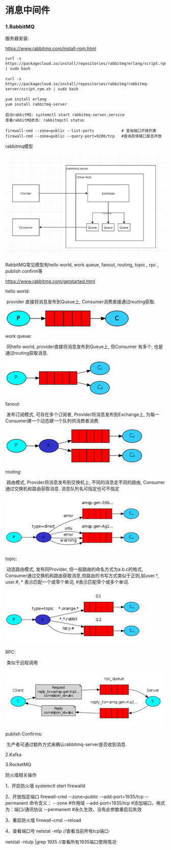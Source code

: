 # 消息中间件

### 1.RabbitMQ

服务器安装:

https://www.rabbitmq.com/install-rpm.html

```shell
curl -s https://packagecloud.io/install/repositories/rabbitmq/erlang/script.rpm.sh | sudo bash

curl -s https://packagecloud.io/install/repositories/rabbitmq/rabbitmq-server/script.rpm.sh | sudo bash

yum install erlang
yum install rabbitmq-server

启动rabbitMQ: systemctl start rabbitmq-server.service
查看rabbitMQ状态: rabbitmqctl status

firewall-cmd --zone=public --list-ports            # 查询端口开放列表
firewall-cmd --zone=public --query-port=9200/tcp   #查询具体端口是否开放
```

rabbitmq模型

![image-20201215201958065](images/image-20201215201958065.png)

RabbitMQ常见模型有hello world, work queue, fanout, routing, topic , rpc , publish confirm等

https://www.rabbitmq.com/getstarted.html

hello world:

​	provider 直接将消息发布到Queue上, Consumer消费直接通过routing获取. 



![img](images/python-one.png)

work queue:

​	同hello world, provider直接将消息发布到Queue上, 但Consumer 有多个, 也是通过routing获取消息.

![img](images/python-two.png)

fanout:

​	 发布订阅模式, 可存在多个订阅者, Provider将消息发布到Exchange上, 为每一Consumer建一个动态建一个队列供消费者消费.

![img](images/python-three.png)

routing:

​	路由模式, Provider将消息发布到交换机上, 不同的消息走不同的路由, Consumer通过交换机和路由获取消息. 消息队列名可指定也可不指定

![img](images/python-four.png)

topic: 

​	动态路由模式, 发布同Provider, 但一般路由的命名方式为a.b.c的格式, Consumer通过交换机和路由获取消息,但路由的书写方式类似于正则,如user.*, user.#, * 表示匹配一个或零个单词, #表示匹配零个或多个单词.

![img](images/python-five.png)

RPC:

​	类似于远程调用

![img](images/python-six.png)

publish Confirms: 

​	生产者可通过额外方式来确认rabbitmq-server是否收到消息.



2.Kafka

3.RocketMQ



防火墙相关操作

1、开启防火墙 
    systemctl start firewalld

2、开放指定端口
      firewall-cmd --zone=public --add-port=1935/tcp --permanent
 命令含义：
--zone #作用域
--add-port=1935/tcp  #添加端口，格式为：端口/通讯协议
--permanent  #永久生效，没有此参数重启后失效

3、重启防火墙 
	firewall-cmd --reload

4、查看端口号
netstat -ntlp   //查看当前所有tcp端口·

netstat -ntulp |grep 1935   //查看所有1935端口使用情况·



